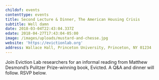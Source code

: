 ```yaml
---
childof: events
contenttype: events
title: Second Lecture & Dinner, The American Housing Crisis
subtitle: Well damn
date: 2018-03-04T22:43:04.337Z
edate: 2018-04-27T17:43:04-05:00
image: /images/uploads/mustard-and-chesse.jpg
website: 'https://evictionlab.org'
address: Wallace Hall, Princeton University, Princeton, NY 01234
---
```

Join Eviction Lab researchers for an informal reading from Matthew Desmond’s Pulitzer Prize-winning book, Evicted. A Q&A and dinner will follow. RSVP below.